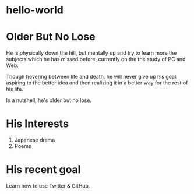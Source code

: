 # hello-world

Older But No Lose
=================
He is physically down the hill, but mentally up and try to learn more the subjects 
which he has missed before, currently on the the study of PC and Web.

Though hovering between life and death, he will never give up his goal: 
aspiring to the better idea and then realizing it in a better way for the rest of his life.

In a nutshell, he's older but no lose.

His Interests
=================

1. Japanese drama
2. Poems

His recent goal
=================
Learn how to use Twitter & GitHub.

